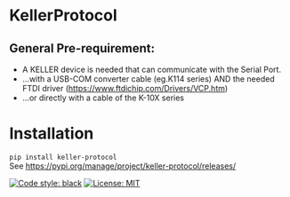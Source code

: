# KellerProtocol

## General Pre-requirement:

* A KELLER device is needed that can communicate with the Serial Port.
* ...with a USB-COM converter cable (eg.K114 series) AND the needed FTDI
  driver (https://www.ftdichip.com/Drivers/VCP.htm)
* ...or directly with a cable of the K-10X series

# Installation

```pip install keller-protocol```  
See https://pypi.org/manage/project/keller-protocol/releases/

[![Code style: black](https://img.shields.io/badge/code%20style-black-000000.svg)](https://github.com/psf/black)
[![License: MIT](https://img.shields.io/badge/License-MIT-yellow.svg)](https://opensource.org/licenses/MIT)
